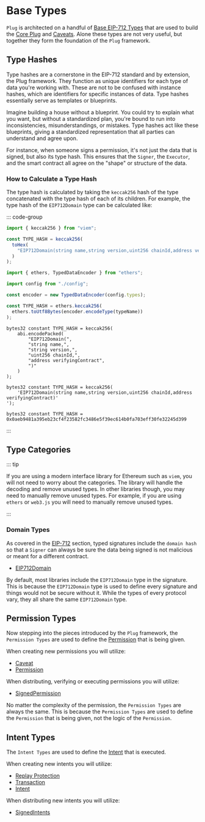 # Base Types

`Plug` is architected on a handful of [Base EIP-712 Types](/decoders/base-types) that are used to build the [Core Plug](/core/framework) and [Caveats](/core/caveat-enforcer). Alone these types are not very useful, but together they form the foundation of the `Plug` framework.

## Type Hashes

Type hashes are a cornerstone in the EIP-712 standard and by extension, the Plug framework. They function as unique identifiers for each type of data you're working with. These are not to be confused with instance hashes, which are identifiers for specific instances of data. Type hashes essentially serve as templates or blueprints.

Imagine building a house without a blueprint. You could try to explain what you want, but without a standardized plan, you're bound to run into inconsistencies, misunderstandings, or mistakes. Type hashes act like these blueprints, giving a standardized representation that all parties can understand and agree upon.

For instance, when someone signs a permission, it's not just the data that is signed, but also its type hash. This ensures that the `Signer`, the `Executor`, and the smart contract all agree on the "shape" or structure of the data.

### How to Calculate a Type Hash

The type hash is calculated by taking the `keccak256` hash of the type concatenated with the type hash of each of its children. For example, the type hash of the `EIP712Domain` type can be calculated like:

::: code-group

```typescript [viem.ts]
import { keccak256 } from "viem";

const TYPE_HASH = keccak256(
  toHex(
    "EIP712Domain(string name,string version,uint256 chainId,address verifyingContract)"
  )
);
```

```typescript [ethers.ts]
import { ethers, TypedDataEncoder } from "ethers";

import config from "./config";

const encoder = new TypedDataEncoder(config.types);

const TYPE_HASH = ethers.keccak256(
  ethers.toUtf8Bytes(encoder.encodeType(typeName))
);
```

```solidity [Verbose.sol]
bytes32 constant TYPE_HASH = keccak256(
    abi.encodePacked(
        "EIP712Domain(",
        "string name,",
        "string version,",
        "uint256 chainId,",
        "address verifyingContract",
        ")"
    )
);
```

```solidity [Inline.sol]
bytes32 constant TYPE_HASH = keccak256(
    'EIP712Domain(string name,string version,uint256 chainId,address verifyingContract)'
');
```

```solidity [Hash.sol]
bytes32 constant TYPE_HASH = 0x0aeb9481a395eb23cf4f23582fc3486e5f39ec614b0fa703eff30fe32245d399
```

:::

## Type Categories

::: tip

If you are using a modern interface library for Ethereum such as `viem`, you will not need to worry about the categories. The library will handle the decoding and remove unused types. In other libraries though, you may need to manually remove unused types. For example, if you are using `ethers` or `web3.js` you will need to manually remove unused types.

:::

### Domain Types

As covered in the [EIP-712](/decoders/eip-712) section, typed signatures include the `domain hash` so that a `Signer` can always be sure the data being signed is not malicious or meant for a different contract.

- [EIP712Domain](/generated/base-types/EIP712Domain)

By default, most libraries include the `EIP712Domain` type in the signature. This is because the `EIP712Domain` type is used to define every signature and things would not be secure without it. While the types of every protocol vary, they all share the same `EIP712Domain` type.

## Permission Types

Now stepping into the pieces introduced by the `Plug` framework, the `Permission Types` are used to define the [Permission](/generated/base-types/Permission) that is being given.

When creating new permissions you will utilize:

- [Caveat](/generated/base-types/Caveat)
- [Permission](/generated/base-types/Permission)

When distributing, verifying or executing permissions you will utilize:

- [SignedPermission](/generated/base-types/SignedPermission)

No matter the complexity of the permission, the `Permission Types` are always the same. This is because the `Permission Types` are used to define the `Permission` that is being given, not the logic of the `Permission`.

## Intent Types

The `Intent Types` are used to define the [Intent](/intents/introduction) that is executed.

When creating new intents you will utilize:

- [Replay Protection](/generated/base-types/ReplayProtection)
- [Transaction](/generated/base-types/Transaction)
- [Intent](/generated/base-types/Intent)

When distributing new intents you will utilize:

- [SignedIntents](/generated/base-types/SignedIntents)
